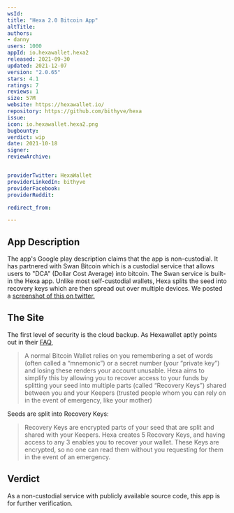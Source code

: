```yaml
---
wsId:
title: "Hexa 2.0 Bitcoin App"
altTitle:
authors:
- danny
users: 1000
appId: io.hexawallet.hexa2
released: 2021-09-30
updated: 2021-12-07
version: "2.0.65"
stars: 4.1
ratings: 7
reviews: 1
size: 57M
website: https://hexawallet.io/
repository: https://github.com/bithyve/hexa
issue:
icon: io.hexawallet.hexa2.png
bugbounty:
verdict: wip
date: 2021-10-18
signer:
reviewArchive:


providerTwitter: HexaWallet
providerLinkedIn: bithyve
providerFacebook:
providerReddit:

redirect_from:

---
```



## App Description

The app's Google play description claims that the app is non-custodial. It has partnered with Swan Bitcoin which is a custodial service that allows users to "DCA" (Dollar Cost Average) into bitcoin. The Swan service is built-in the Hexa app. Unlike most self-custodial wallets, Hexa splits the seed into recovery keys which are then spread out over multiple devices. We posted a [screenshot of this on twitter.](https://twitter.com/BitcoinWalletz/status/1472114001916010501)

## The Site
The first level of security is the cloud backup. As Hexawallet aptly points out in their [FAQ](https://hexawallet.io/faq/),

> A normal Bitcoin Wallet relies on you remembering a set of words (often called a “mnemonic”) or a secret number (your “private key”) and losing these renders your account unusable. Hexa aims to simplify this by allowing you to recover access to your funds by splitting your seed into multiple parts (called “Recovery Keys”) shared between you and your Keepers (trusted people whom you can rely on in the event of emergency, like your mother)

Seeds are split into Recovery Keys:

> Recovery Keys are encrypted parts of your seed that are split and shared with your Keepers. Hexa creates 5 Recovery Keys, and having access to any 3 enables you to recover your wallet. These Keys are encrypted, so no one can read them without you requesting for them in the event of an emergency.

## Verdict

As a non-custodial service with publicly available source code, this app is for further verification.
